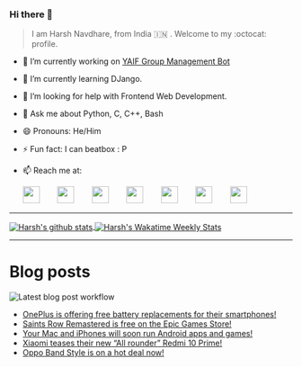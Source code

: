 ### Hi there 👋

> I am Harsh Navdhare, from India :india: . Welcome to my :octocat: profile.

* 🔭 I’m currently working on [YAIF Group Management Bot](https://github.com/YAIFoundation/YAR_Manager_Bot)
* 🌱 I’m currently learning DJango.
* 🤔 I’m looking for help with Frontend Web Development.
* 💬 Ask me about Python, C, C++, Bash
* 😄 Pronouns: He/Him
* ⚡ Fun fact: I can beatbox : P
* 📫 Reach me at: 
 

    [<img src="https://simpleicons.org/icons/instagram.svg" width="30">](https://www.instagram.com/plus_infinity.hn) &nbsp;&nbsp;&nbsp;&nbsp;&nbsp;&nbsp;
    [<img src="https://simpleicons.org/icons/facebook.svg" width="30">](https://www.facebook.com/harsh.navdhare.infinity) &nbsp;&nbsp;&nbsp;&nbsp;&nbsp;&nbsp; 
    [<img src="https://simpleicons.org/icons/twitter.svg" width="30">](https://twitter.com/hnavdhare) &nbsp;&nbsp;&nbsp;&nbsp;&nbsp;&nbsp; 
    [<img src="https://simpleicons.org/icons/xdadevelopers.svg" width="30">](https://forum.xda-developers.com/member.php?u=8122486) &nbsp;&nbsp;&nbsp;&nbsp;&nbsp;&nbsp; 
    [<img src="https://simpleicons.org/icons/telegram.svg" width="30">](https://t.me/infinitEplus) &nbsp;&nbsp;&nbsp;&nbsp;&nbsp;&nbsp;
    [<img src="https://simpleicons.org/icons/snapchat.svg" width="30">](https://www.snapchat.com/add/plus.infinity) &nbsp;&nbsp;&nbsp;&nbsp;&nbsp;&nbsp; 
    [<img src="https://simpleicons.org/icons/gmail.svg" width="30">](mailto:navdhareharsh2001@gmail.com)
 
<hr>

<a href="https://github.com/infinity-plus/github-readme-stats">
  <img align="center" src="https://github-readme-stats-infinity-plus.vercel.app/api?username=infinity-plus&show_icons=true&count_private=true&theme=dark&include_all_commits=true", alt="Harsh's github stats" />
</a>

<a href="https://wakatime.com/@infinity_plus">
  <img align="center" src="https://github-readme-stats-infinity-plus.vercel.app/api/wakatime?username=infinity_plus&theme=dark&custom_title=Wakatime%20Weekly%20Stats", alt="Harsh's Wakatime Weekly Stats" />
</a>

<hr>

# Blog posts

![Latest blog post workflow](https://github.com/infinity-plus/infinity-plus/workflows/Latest%20blog%20post%20workflow/badge.svg)

<!-- BLOG-POST-LIST:START -->
- [OnePlus is offering free battery replacements for their smartphones!](https://spadebee.com/2021/08/27/oneplus-is-offering-free-battery-replacements-for-their-smartphones/?utm_source=rss&utm_medium=rss&utm_campaign=oneplus-is-offering-free-battery-replacements-for-their-smartphones)
- [Saints Row Remastered is free on the Epic Games Store!](https://spadebee.com/2021/08/26/saints-row-remastered-is-free-on-the-epic-games-store/?utm_source=rss&utm_medium=rss&utm_campaign=saints-row-remastered-is-free-on-the-epic-games-store)
- [Your Mac and iPhones will soon run Android apps and games!](https://spadebee.com/2021/08/24/your-mac-and-iphones-will-soon-run-android-apps-and-games/?utm_source=rss&utm_medium=rss&utm_campaign=your-mac-and-iphones-will-soon-run-android-apps-and-games)
- [Xiaomi teases their new “All rounder” Redmi 10 Prime!](https://spadebee.com/2021/08/23/xiaomi-teases-their-new-all-rounder-redmi-10-prime/?utm_source=rss&utm_medium=rss&utm_campaign=xiaomi-teases-their-new-all-rounder-redmi-10-prime)
- [Oppo Band Style is on a hot deal now!](https://spadebee.com/2021/08/22/oppo-band-style-is-on-a-hot-deal-now/?utm_source=rss&utm_medium=rss&utm_campaign=oppo-band-style-is-on-a-hot-deal-now)
<!-- BLOG-POST-LIST:END -->
